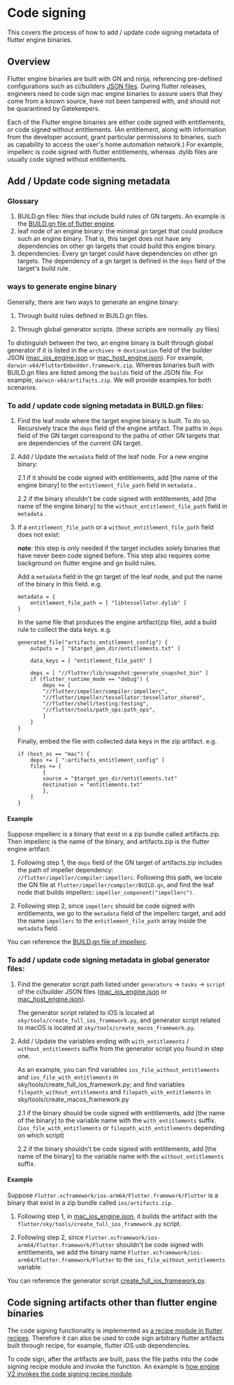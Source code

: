 # Code signing

This covers the process of how to add / update code signing metadata of flutter
engine binaries.

## Overview

Flutter engine binaries are built with GN and ninja, referencing pre-defined
configurations such as ci/builders
[JSON files](https://github.com/flutter/engine/blob/main/ci/builders/mac_host_engine.json).
During flutter releases, engineers need to code sign mac engine binaries to
assure users that they come from a known source, have not been tampered with,
and should not be quarantined by Gatekeepers.

Each of the Flutter engine binaries are either code signed with entitlements, or
code signed without entitlements. (An entitlement, along with information from
the developer account, grant particular permissions to binaries, such as
capability to access the user's home automation network.) For example, impellerc
is code signed with flutter entitlements, whereas .dylib files are usually code
signed without entitlements.

## Add / Update code signing metadata

### Glossary

1.  BUILD.gn files: files that include build rules of GN targets. An example is
    the
    [BUILD.gn file of flutter engine](https://github.com/flutter/engine/blob/main/BUILD.gn).
2.  leaf node of an engine binary: the minimal gn target that could produce such
    an engine binary. That is, this target does not have any dependencies on
    other gn targets that could build this engine binary.
3.  dependencies: Every gn target could have dependencies on other gn targets.
    The dependency of a gn target is defined in the `deps` field of the target's
    build rule.

### ways to generate engine binary

Generally, there are two ways to generate an engine binary:

1.  Through build rules defined in BUILD.gn files.

2.  Through global generator scripts. (these scripts are normally .py files)

To distinguish between the two, an engine binary is built through global
generator if it is listed in the `archives` -> `destination` field of the
builder JSON
([mac_ios_engine.json](https://github.com/flutter/engine/blob/main/ci/builders/mac_ios_engine.json)
or
[mac_host_engine.json](https://github.com/flutter/engine/blob/main/ci/builders/mac_host_engine.json)).
For example, `darwin-x64/FlutterEmbedder.framework.zip`. Whereas binaries built
with BUILD.gn files are listed among the `builds` field of the JSON file. For
example, `darwin-x64/artifacts.zip`. We will provide examples for both
scenarios.

### To add / update code signing metadata in BUILD.gn files:

1.  Find the leaf node where the target engine binary is built. To do so,
    Recursively trace the `deps` field of the engine artifact. The paths in
    `deps` field of the GN target correspond to the paths of other GN targets
    that are dependencies of the current GN target.

2.  Add / Update the `metadata` field of the leaf node. For a new engine binary:

    2.1 if it should be code signed with entitlements, add [the name of the
    engine binary] to the `entitlement_file_path` field in `metadata` .

    2.2 if the binary shouldn't be code signed with entitlements, add [the name
    of the engine binary] to the `without_entitlement_file_path` field in
    `metadata` .

3.  If a `entitlement_file_path` or a `without_entitlement_file_path` field does
    not exist:

    **note**: this step is only needed if the target includes solely binaries
    that have never been code signed before. This step also requires some
    background on flutter engine and gn build rules.

    Add a `metadata` field in the gn target of the leaf node, and put the name
    of the binary in this field. e.g.

    ```
    metadata = {
        entitlement_file_path = [ "libtessellator.dylib" ]
    }
    ```

    In the same file that produces the engine artifact(zip file), add a build
    rule to collect the data keys. e.g.

    ```
    generated_file("artifacts_entitlement_config") {
        outputs = [ "$target_gen_dir/entitlements.txt" ]

        data_keys = [ "entitlement_file_path" ]

        deps = [ "//flutter/lib/snapshot:generate_snapshot_bin" ]
        if (flutter_runtime_mode == "debug") {
            deps += [
            "//flutter/impeller/compiler:impellerc",
            "//flutter/impeller/tessellator:tessellator_shared",
            "//flutter/shell/testing:testing",
            "//flutter/tools/path_ops:path_ops",
            ]
        }
    }
    ```

    Finally, embed the file with collected data keys in the zip artifact. e.g.

    ```
    if (host_os == "mac") {
        deps += [ ":artifacts_entitlement_config" ]
        files += [
            {
            source = "$target_gen_dir/entitlements.txt"
            destination = "entitlements.txt"
            },
        ]
    }
    ```

#### Example

Suppose impellerc is a binary that exist in a zip bundle called artifacts.zip.
Then impellerc is the name of the binary, and artifacts.zip is the flutter
engine artifact.

1.  Following step 1, the `deps` field of the GN target of artifacts.zip
    includes the path of impeller dependency:
    `//flutter/impeller/compiler:impellerc`. Following this path, we locate the
    GN file at `flutter/impeller/compiler/BUILD.gn`, and find the leaf node that
    builds impellerc: `impeller_component("impellerc")`.

2.  Following step 2, since `impellerc` should be code signed with entitlements,
    we go to the `metadata` field of the impellerc target, and add the name
    `impellerc` to the `entitlement_file_path` array inside the `metadata`
    field.

You can reference the
[BUILD.gn file of impellerc](https://github.com/flutter/engine/blob/main/impeller/compiler/BUILD.gn).

### To add / update code signing metadata in global generator files:

1.  Find the generator script path listed under `generators` -> `tasks` ->
    `script` of the ci/builder JSON files
    ([mac_ios_engine.json](https://github.com/flutter/engine/blob/main/ci/builders/mac_ios_engine.json)
    or
    [mac_host_engine.json](https://github.com/flutter/engine/blob/main/ci/builders/mac_host_engine.json)).

    The generator script related to iOS is located at
    `sky/tools/create_full_ios_framework.py`, and generator script related to
    macOS is located at `sky/tools/create_macos_framework.py`.

2.  Add / Update the variables ending with `with_entitlements` /
    `without_entitlements` suffix from the generator script you found in step
    one.

    As an example, you can find variables `ios_file_without_entitlements` and
    `ios_file_with_entitlements` in sky/tools/create_full_ios_framework.py; and
    find variables `filepath_without_entitlements` and
    `filepath_with_entitlements` in sky/tools/create_macos_framework.py

    2.1 if the binary should be code signed with entitlements, add [the name of
    the binary] to the variable name with the `with_entitlements` suffix.
    (`ios_file_with_entitlements` or `filepath_with_entitlements` depending on
    which script)

    2.2 if the binary shouldn't be code signed with entitlements, add [the name
    of the binary] to the variable name with the `without_entitlements` suffix.

#### Example

Suppose `Flutter.xcframework/ios-arm64/Flutter.framework/Flutter` is a binary
that exist in a zip bundle called `ios/artifacts.zip`.

1.  Following step 1, in
    [mac_ios_engine.json](https://github.com/flutter/engine/blob/main/ci/builders/mac_ios_engine.json),
    it builds the artifact with the
    `flutter/sky/tools/create_full_ios_framework.py` script.

2.  Following step 2, since
    `Flutter.xcframework/ios-arm64/Flutter.framework/Flutter` shouldn't be code
    signed with entitlements, we add the binary name
    `Flutter.xcframework/ios-arm64/Flutter.framework/Flutter` to the
    `ios_file_without_entitlements` variable.

You can reference the generator script
[create_full_ios_framework.py](https://github.com/flutter/engine/blob/main/sky/tools/create_full_ios_framework.py).

## Code signing artifacts other than flutter engine binaries

The code signing functionality is implemented as [a recipe module in flutter recipes](https://cs.opensource.google/flutter/recipes/+/master:recipe_modules/signing/api.py). Therefore it can also be used to
code sign arbitrary flutter artifacts built through recipe, for example, flutter iOS usb dependencies.

To code sign, after the artifacts are built, pass the file paths into
the code signing recipe module and invoke the function. An example is [how engine V2 invokes the code signing recipe module](https://cs.opensource.google/flutter/recipes/+/master:recipes/engine_v2/engine_v2.py;l=197-212).